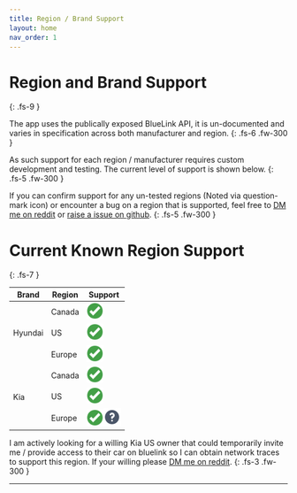 ```yaml
---
title: Region / Brand Support
layout: home
nav_order: 1
---
```


# Region and Brand Support
{: .fs-9 }

The app uses the publically exposed BlueLink API, it is un-documented and varies in specification across both manufacturer and region.
{: .fs-6 .fw-300 }

As such support for each region / manufacturer requires custom development and testing. The current level of support is shown below.
{: .fs-5 .fw-300 }

If you can confirm support for any un-tested regions (Noted via question-mark icon) or encounter a bug on a region that is supported, feel free to [DM me on reddit](https://www.reddit.com/user/andyfase/) or [raise a issue on github](https://github.com/andyfase/egmp-bluelink-scriptable/issues).
{: .fs-5 .fw-300 }

# Current Known Region Support
{: .fs-7 }

<table class="styled-table">
<thead>
  <tr>
    <th class="styled-table-col">Brand</th>
    <th>Region</th>
    <th>Support</th>
  </tr>
</thead>
<tbody>
<tr>
<td rowspan=3 class="styled-table-col">Hyundai</td>
<td>Canada</td>
<td><img src="../images/checkmark.png" width="30"/></td>
</tr>
<tr>
<td>US</td>
<td style="text-size: 40"><img src="../images/checkmark.png" width="30"/></td>
</tr>
<tr class="styled-table-row">
<td>Europe</td>
<td><img src="../images/checkmark.png" width="30"/></td>
</tr>
<tr>
<td rowspan=3 class="styled-table-col">Kia</td>
<td>Canada</td>
<td><img src="../images/checkmark.png" width="30"/></td>
</tr>
<tr>
<td>US</td>
<td><img src="../images/checkmark.png" width="30"/></td>
</tr>
<tr>
<td>Europe</td>
<td><img src="../images/checkmark.png" width="30" title="Not Confirmed/Tested"/><img src="../images/question.png" width="32" title="Not Confirmed/Tested"/>
</td>
</tr>
</tbody>
</table>

I am actively looking for a willing Kia US owner that could temporarily invite me / provide access to their car on bluelink so I can obtain network traces to support this region. If your willing please [DM me on reddit](https://www.reddit.com/user/andyfase/).
{: .fs-3 .fw-300 }

----

